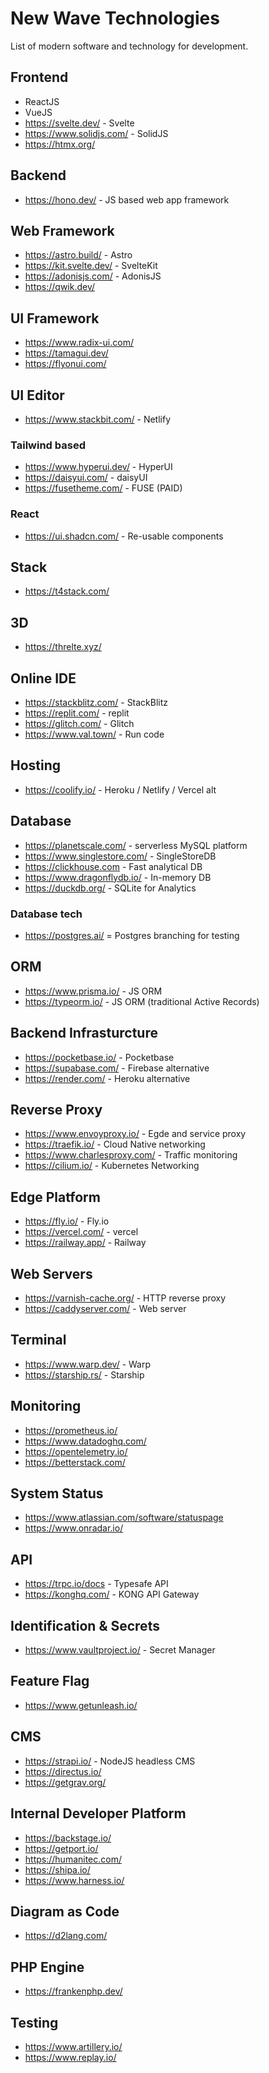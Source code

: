 # New Wave Technologies

List of modern software and technology for development.

## Frontend
- ReactJS
- VueJS
- https://svelte.dev/ - Svelte
- https://www.solidjs.com/ - SolidJS
- https://htmx.org/

## Backend
- https://hono.dev/ - JS based web app framework

## Web Framework
- https://astro.build/ - Astro
- https://kit.svelte.dev/ - SvelteKit
- https://adonisjs.com/ - AdonisJS
- https://qwik.dev/

## UI Framework
- https://www.radix-ui.com/
- https://tamagui.dev/
- https://flyonui.com/

## UI Editor
- https://www.stackbit.com/ - Netlify

### Tailwind based
- https://www.hyperui.dev/ - HyperUI
- https://daisyui.com/ - daisyUI
- https://fusetheme.com/ - FUSE (PAID)

### React
- https://ui.shadcn.com/ - Re-usable components

## Stack
- https://t4stack.com/

## 3D
- https://threlte.xyz/

## Online IDE
- https://stackblitz.com/ - StackBlitz
- https://replit.com/ - replit
- https://glitch.com/ - Glitch
- https://www.val.town/ - Run code

## Hosting
- https://coolify.io/ - Heroku / Netlify / Vercel alt

## Database
- https://planetscale.com/ - serverless MySQL platform
- https://www.singlestore.com/ - SingleStoreDB
- https://clickhouse.com - Fast analytical DB
- https://www.dragonflydb.io/ - In-memory DB
- https://duckdb.org/ - SQLite for Analytics

### Database tech
- https://postgres.ai/ = Postgres branching for testing

## ORM
- https://www.prisma.io/ - JS ORM
- https://typeorm.io/ - JS ORM (traditional Active Records)

## Backend Infrasturcture
- https://pocketbase.io/ - Pocketbase
- https://supabase.com/ - Firebase alternative
- https://render.com/ - Heroku alternative

## Reverse Proxy
- https://www.envoyproxy.io/ - Egde and service proxy
- https://traefik.io/ - Cloud Native networking
- https://www.charlesproxy.com/ - Traffic monitoring
- https://cilium.io/ - Kubernetes Networking

## Edge Platform
- https://fly.io/ - Fly.io
- https://vercel.com/ - vercel
- https://railway.app/ - Railway

## Web Servers
- https://varnish-cache.org/ - HTTP reverse proxy
- https://caddyserver.com/ - Web server

## Terminal
- https://www.warp.dev/ - Warp
- https://starship.rs/ - Starship

## Monitoring
- https://prometheus.io/
- https://www.datadoghq.com/
- https://opentelemetry.io/
- https://betterstack.com/

## System Status
- https://www.atlassian.com/software/statuspage
- https://www.onradar.io/

## API
- https://trpc.io/docs - Typesafe API
- https://konghq.com/ - KONG API Gateway

## Identification & Secrets
- https://www.vaultproject.io/ - Secret Manager

## Feature Flag
- https://www.getunleash.io/

## CMS
- https://strapi.io/ - NodeJS headless CMS
- https://directus.io/
- https://getgrav.org/

## Internal Developer Platform
- https://backstage.io/
- https://getport.io/
- https://humanitec.com/
- https://shipa.io/
- https://www.harness.io/

## Diagram as Code
- https://d2lang.com/

## PHP Engine
- https://frankenphp.dev/

## Testing
- https://www.artillery.io/
- https://www.replay.io/
